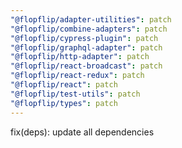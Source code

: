 ```yaml
---
"@flopflip/adapter-utilities": patch
"@flopflip/combine-adapters": patch
"@flopflip/cypress-plugin": patch
"@flopflip/graphql-adapter": patch
"@flopflip/http-adapter": patch
"@flopflip/react-broadcast": patch
"@flopflip/react-redux": patch
"@flopflip/react": patch
"@flopflip/test-utils": patch
"@flopflip/types": patch
---
```


fix(deps): update all dependencies
